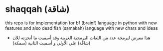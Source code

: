 # shaqqah (شاقة)
this repo is for implementation for bf (brainf) language in python with new features and also dead fish (samakah) language with new chars and ideas 

- هذا معرض لبرمجة عدد من اللغات البرمجية الغريبة وقد أسميت ما أنجزته للآن (شاقّة) على الأولى و أسميت الثانية (سمكة) 
